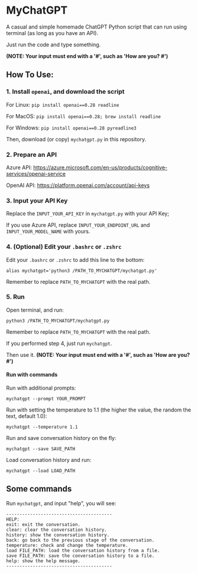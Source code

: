 # MyChatGPT

A casual and simple homemade ChatGPT Python script that can run using terminal (as long as you have an API).

Just run the code and type something.

**(NOTE: Your input must end with a '#', such as 'How are you? #')**

## How To Use:

### 1. Install `openai`, and download the script

For Linux:
`pip install openai==0.28 readline`

For MacOS:
`pip install openai==0.28; brew install readline`

For Windows:
`pip install openai==0.28 pyreadline3`

Then, download (or copy) `mychatgpt.py` in this repository.

### 2. Prepare an API

Azure API: https://azure.microsoft.com/en-us/products/cognitive-services/openai-service

OpenAI API: https://platform.openai.com/account/api-keys

### 3. Input your API Key

Replace the `INPUT_YOUR_API_KEY` in `mychatgpt.py` with your API Key;

If you use Azure API, replace `INPUT_YOUR_ENDPOINT_URL` and `INPUT_YOUR_MODEL_NAME` with yours.

### 4. (Optional) Edit your `.bashrc` or `.zshrc`

Edit your `.bashrc` or `.zshrc` to add this line to the bottom:

`alias mychatgpt='python3 /PATH_TO_MYCHATGPT/mychatgpt.py'`

Remember to replace `PATH_TO_MYCHATGPT` with the real path.

### 5. Run

Open terminal, and run:

```
python3 /PATH_TO_MYCHATGPT/mychatgpt.py
```

Remember to replace `PATH_TO_MYCHATGPT` with the real path.

If you performed step 4, just run `mychatgpt`.

Then use it. 
**(NOTE: Your input must end with a '#', such as 'How are you? #')**

#### Run with commands

Run with additional prompts:
```
mychatgpt --prompt YOUR_PROMPT
```

Run with setting the temperature to 1.1 (the higher the value, the random the text, default 1.0):
```
mychatgpt --temperature 1.1
```

Run and save conversation history on the fly:
```
mychatgpt --save SAVE_PATH
```

Load conversation history and run:
```
mychatgpt --load LOAD_PATH
```

## Some commands

Run `mychatgpt`, and input "help", you will see:

```
----------------------------------------
HELP:
exit: exit the conversation.
clear: clear the conversation history.
history: show the conversation history.
back: go back to the previous stage of the conversation.
temperature: check and change the temperature.
load FILE_PATH: load the conversation history from a file.
save FILE_PATH: save the conversation history to a file.
help: show the help message.
----------------------------------------
```


